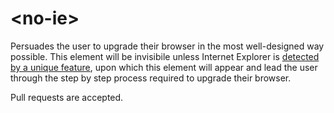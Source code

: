 # \<no-ie\>

Persuades the user to upgrade their browser in the most well-designed way possible.  This element will be invisibile unless Internet Explorer is [detected by a unique feature](http://stackoverflow.com/questions/9847580/how-to-detect-safari-chrome-ie-firefox-and-opera-browser#answer-9851769), upon which this element will appear and lead the user through the step by step process required to upgrade their browser.

Pull requests are accepted.

